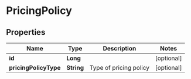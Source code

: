 

# PricingPolicy

## Properties

Name | Type | Description | Notes
------------ | ------------- | ------------- | -------------
**id** | **Long** |  |  [optional]
**pricingPolicyType** | **String** | Type of pricing policy |  [optional]




